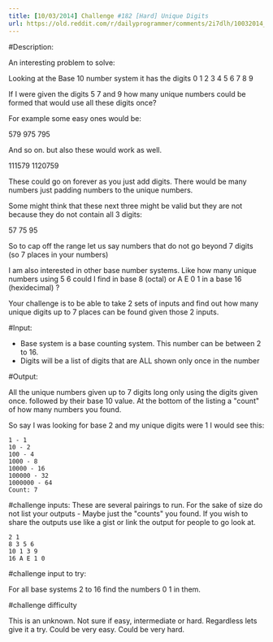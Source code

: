 ```yaml
---
title: [10/03/2014] Challenge #182 [Hard] Unique Digits
url: https://old.reddit.com/r/dailyprogrammer/comments/2i7dlh/10032014_challenge_182_hard_unique_digits/
---
```


#Description:

An interesting problem to solve:

Looking at the Base 10 number system it has the digits 0 1 2 3 4 5 6 7 8 9 

If I were given the digits 5 7 and 9 how many unique numbers could be formed that
would use all these digits once?

For example some easy ones would be:

579
975
795

And so on. but also these would work as well.

111579
1120759

These could go on forever as you just add digits. There would be many numbers just padding numbers to the unique numbers.


Some might think that these next three might be valid but they are not because they do not contain all 3 digits:

57
75
95

So to cap off the range let us say numbers that do not go beyond 7 digits (so 7 places in your numbers)

I am also interested in other base number systems. Like how many unique numbers using 5 6 could I find in base 8 (octal) or A E 0 1 in a base 16 (hexidecimal) ?

Your challenge is to be able to take 2 sets of inputs and find out how many unique digits up to 7 places can be found given those 2 inputs.

#Input:

<Base system> <digits>

* Base system is a base counting system. This number can be between 2 to 16.
* Digits will be a list of digits that are ALL shown only once in the number

#Output:

All the unique numbers given up to 7 digits long only using the digits given once. followed by their base 10 value. At the bottom of the listing a "count" of how many numbers you found.

So say I was looking for base 2 and my unique digits were 1 I would see this:

    1 - 1
    10 - 2
    100 - 4
    1000 - 8
    10000 - 16
    100000 - 32
    1000000 - 64
    Count: 7

#challenge inputs:
These are several pairings to run. For the sake of size do not list your outputs - Maybe just the "counts" you found. 
If you wish to share the outputs use like a gist or link the output for people to go look at. 

    2 1
    8 3 5 6
    10 1 3 9
    16 A E 1 0

#challenge input to try:

For all base systems 2 to 16 find the numbers 0 1 in them.

#challenge difficulty

This is an unknown. Not sure if easy, intermediate or hard. Regardless lets give it a try. Could be very easy. Could be very hard. 
